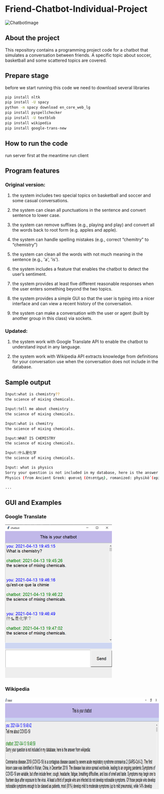 # Friend-Chatbot-Individual-Project
![ChatbotImage](https://s3-eu-west-1.amazonaws.com/userlike-cdn-blog/do-i-need-a-chatbot/header-chat-box.png)

## About the project
This repository contains a programming project code for a chatbot that simulates a conversation between friends. 
A specific topic about soccer, basketball and some scattered topics are covered.

## Prepare stage
before we start running this code we need to download several libraries
```bash
pip install nltk
pip install -U spacy
python -m spacy download en_core_web_lg
pip install pyspellchecker
pip install -U textblob
pip install wikipedia
pip install google-trans-new
```

## How to run the code
run server first at the meantime run client

## Program features
### Original version:
1. the system includes two special topics on basketball and soccer and some casual conversations.

2. the system can clean all punctuations in the sentence and convert sentence to lower case.

3. the system can remove suffixes (e.g., playing and play) and 
convert all the words back to root form (e.g. apples and apple).

4. the system can handle spelling mistakes (e.g., correct “chemitry" to “chemistry”)

5. the system can clean all the words with not much meaning in the sentence (e.g., 'a', 'is').

6. the system includes a feature that enables the chatbot to detect the user’s sentiment.

7. the system provides at least five different reasonable responses 
when the user enters something beyond the two topics.

8. the system provides a simple GUI so that the user is typing into a nicer interface and can view a recent history of the conversation.

9. the system can make a conversation with the user or agent (built by another group in this class) via sockets.

### Updated:
1.	the system work with Google Translate API to enable the chatbot to understand input in any language.

2.	the system work with Wikipedia API extracts knowledge from definitions for your conversation use when the conversation does not include in the database.


## Sample output
```bash
Input:what is chemistry??  
the science of mixing chemicals.
```
```bash
Input:tell me about chemistry  
the science of mixing chemicals.
```
```bash
Input:what is chemitry
the science of mixing chemicals.
```
```bash
Input:WHAT IS CHEMISTRY
the science of mixing chemicals.
```
```bash
Input:什么是化学
the science of mixing chemicals.
```
```bash
Input: what is physics
Sorry your question is not included in my database, here is the answer from wikipedia:
Physics (from Ancient Greek: φυσική (ἐπιστήμη), romanized: physikḗ (epistḗmē), lit. 'knowledge of nature', from φύσις phýsis 'nature') is the natural science that studies matter, its motion and behavior through space and time, and the related entities of energy and force. 
```
```bash
...
```
## GUI and Examples
### Google Translate
<img src="https://raw.githubusercontent.com/siyuccchen/Friend-Chatbot-Individual-Project/main/Google%20Translate.png" width="350" height="500">

### Wikipedia
<img src="https://raw.githubusercontent.com/siyuccchen/Friend-Chatbot-Individual-Project/main/Wikipedia.png" width="1700" height="300">
